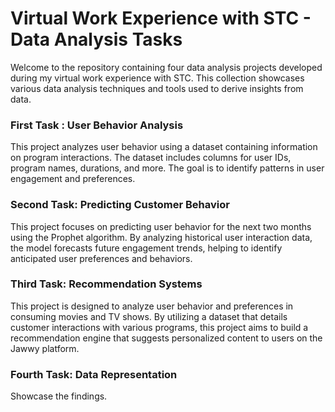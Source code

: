 # Virtual Work Experience with STC - Data Analysis Tasks

Welcome to the repository containing four data analysis projects developed during my virtual work experience with STC. This collection showcases various data analysis techniques and tools used to derive insights from data.



### First Task : User Behavior Analysis
This project analyzes user behavior using a dataset containing information on program interactions. The dataset includes columns for user IDs, program names, durations, and more. The goal is to identify patterns in user engagement and preferences.


### Second Task: Predicting Customer Behavior
This project focuses on predicting user behavior for the next two months using the Prophet algorithm. By analyzing historical user interaction data, the model forecasts future engagement trends, helping to identify anticipated user preferences and behaviors.


### Third Task: Recommendation Systems
This project is designed to analyze user behavior and preferences in consuming movies and TV shows. By utilizing a dataset that details customer interactions with various programs, this project aims to build a recommendation engine that suggests personalized content to users on the Jawwy platform.

### Fourth Task: Data Representation
Showcase the findings.


